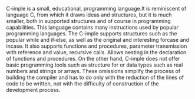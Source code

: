 C-imple is a small, educational, programming language.It is reminiscent of language C, from which it draws ideas and structures, but it is much smaller, both in supported structures and of course in programming capabilities.
This language contains many instructions used by popular programming languages. 
The C-imple supports structures such as the popular while and if‐else, as well as the original and interesting forcase and incase. 
It also supports functions and procedures, parameter transmission with reference and value, recursive calls. Allows nesting in the declaration of functions and procedures.
On the other hand, C-imple does not offer basic programming tools such as structure for or data types such as real numbers and strings or arrays.
These omissions simplify the process of building the compiler and has to do only with the reduction of the lines of code to be written, not with the difficulty of construction of the development process.
